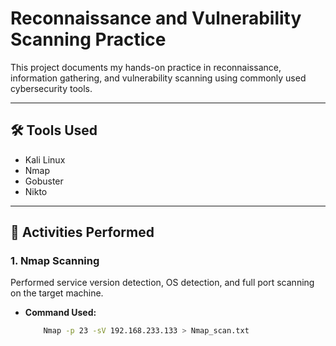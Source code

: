 # Reconnaissance and Vulnerability Scanning Practice

This project documents my hands-on practice in reconnaissance, information gathering, and vulnerability scanning using commonly used cybersecurity tools.

---

## 🛠️ Tools Used
- Kali Linux
- Nmap
- Gobuster
- Nikto

---

## 🧠 Activities Performed

### 1. Nmap Scanning

Performed service version detection, OS detection, and full port scanning on the target machine.

- **Command Used:**
  ```bash
      Nmap -p 23 -sV 192.168.233.133 > Nmap_scan.txt

